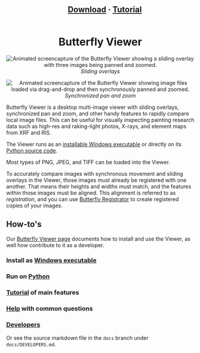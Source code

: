 <div id="user-content-toc" align="center">
  <ul>
    <summary>
      <h2 style="display: inline-block;">
        <a href="https://olive-groves.github.io/butterfly_viewer/butterfly_viewer.html#download-and-install">Download</a>
        ·
        <a href="https://olive-groves.github.io/butterfly_viewer/butterfly_viewer.html#tutorial">Tutorial</a>
      </h2>
    </summary>
  </ul>
</div>

<h1 align="center"> 
  Butterfly Viewer
</h1>

<p align="center">
  <img src="https://olive-groves.github.io/butterfly_viewer/images/viewer_sliding_overlay.gif" alt="Animated screencapture of the Butterfly Viewer showing a sliding overlay with three images being panned and zoomed.">
  <br />
  <i>Sliding overlays</i>
</p>

<p align="center">
  <img src="https://olive-groves.github.io/butterfly_viewer/images/viewer_dragdrop_sync.gif" alt="Animated screencapture of the Butterfly Viewer showing image files loaded via drag-and-drop and then synchronously panned and zoomed.">
  <br />
  <i>Synchronized pan and zoom</i>
</p>

Butterfly Viewer is a desktop multi-image viewer with sliding overlays, synchronized pan and zoom, and other handy features to rapidly compare local image files. This can be useful for visually inspecting painting research data such as high-res and raking-light photos, X-rays, and element maps from XRF and RIS.

The Viewer runs as an [installable Windows executable](https://olive-groves.github.io/butterfly_viewer/butterfly_viewer.html#windows-executable) or directly on its [Python source code](https://olive-groves.github.io/butterfly_viewer/butterfly_viewer.html#python).

Most types of PNG, JPEG, and TIFF can be loaded into the Viewer. 

To accurately compare images with synchronous movement and sliding overlays in the Viewer, those images must already be registered with one another. That means their heights and widths must match, and the features within those images must be aligned. This alignment is referred to as *registration*, and you can use [Butterfly Registrator](https://olive-groves.github.io/butterfly_registrator) to create registered copies of your images.

## How-to's

Our [Butterfly Viewer page](https://olive-groves.github.io/butterfly_viewer) documents how to install and use the Viewer, as well how contribute to it as a developer. 

### Install as [Windows executable](https://olive-groves.github.io/butterfly_viewer/butterfly_viewer.html#windows-executable)

### Run on [Python](https://olive-groves.github.io/butterfly_viewer/butterfly_viewer.html#python)

### [Tutorial](https://olive-groves.github.io/butterfly_viewer/butterfly_viewer.html#tutorial) of main features

### [Help](https://olive-groves.github.io/butterfly_viewer/butterfly_viewer.html#help) with common questions

### [Developers](https://olive-groves.github.io/butterfly_viewer/butterfly_viewer.html#developers)

Or see the source markdown file in the `docs` branch under `docs/DEVELOPERS.md`.
